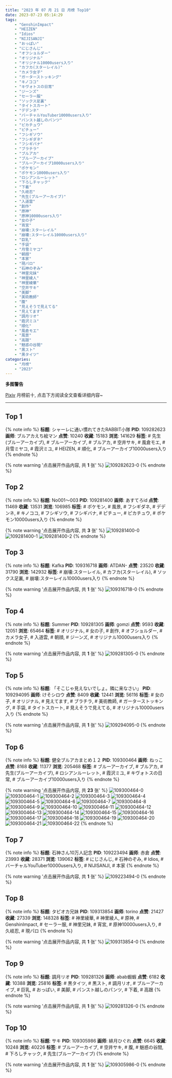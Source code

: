 ```yaml
---
title: "2023 年 07 月 21 日 月榜 Top10"
date: 2023-07-23 05:14:29
tags:
    - "GenshinImpact"
    - "HEIZEN"
    - "Idios"
    - "NIJISANJI"
    - "おっぱい"
    - "にじさんじ"
    - "オフショルダー"
    - "オリジナル"
    - "オリジナル10000users入り"
    - "カフカ(スターレイル)"
    - "カメラ女子"
    - "ガーターストッキング"
    - "キノココ"
    - "キヴォトスの日常"
    - "ジーンズ"
    - "セーラー服"
    - "ソックス足裏"
    - "タイトスカート"
    - "デデンネ"
    - "バーチャルYouTuber10000users入り"
    - "パンスト越しのパンツ"
    - "ピカチュウ"
    - "ピチュー"
    - "フシギソウ"
    - "フシギダネ"
    - "フシギバナ"
    - "ブラチラ"
    - "ブルアカ"
    - "ブルーアーカイブ"
    - "ブルーアーカイブ10000users入り"
    - "ポケモン"
    - "ポケモン10000users入り"
    - "ロシアンルーレット"
    - "下ろしチャック"
    - "下着"
    - "久岐忍"
    - "先生(ブルーアーカイブ)"
    - "入道雲"
    - "創作"
    - "原神"
    - "原神10000users入り"
    - "女の子"
    - "宵宮"
    - "崩壊:スターレイル"
    - "崩壊:スターレイル10000users入り"
    - "巨乳"
    - "手袋"
    - "月雪ミヤコ"
    - "朝顔"
    - "本家"
    - "現パロ"
    - "石神のぞみ"
    - "神里兄妹"
    - "神里綾人"
    - "神里綾華"
    - "空井サキ"
    - "美脚"
    - "美術教師"
    - "腹"
    - "見えそうで見えてる"
    - "見えてます"
    - "調月リオ"
    - "霞沢ミユ"
    - "順化"
    - "風倉モエ"
    - "風景"
    - "高跟"
    - "魅惑の谷間"
    - "黒スト"
    - "黒タイツ"
categories:
    - "月榜"
    - "2023"
---
```


<i class="fa fa-triangle-exclamation"></i>**多图警告**<i class="fa fa-triangle-exclamation"></i>

[Pixiv](https://www.pixiv.net/) 月榜前十, 点击下方阅读全文查看详细内容~

<!-- more -->

---

## Top 1

{% note info %}
**标题**: シャーレに通い慣れてきたRABBIT小隊
**PID**: 109282623 **画师**: ブルアカえち絵マン
**点赞**: 10240 **收藏**: 15183 **浏览**: 141629
**标签**: # 先生(ブルーアーカイブ), # ブルーアーカイブ, # ブルアカ, # 空井サキ, # 風倉モエ, # 月雪ミヤコ, # 霞沢ミユ, # HEIZEN, # 順化, # ブルーアーカイブ10000users入り
{% endnote %}

{% note warning '点击展开作品内容, 共 **1** 张' %}
![109282623-0](https://i.pixiv.re/img-original/img/2023/06/24/00/28/32/109282623_p0.jpg)
{% endnote %}

## Top 2

{% note info %}
**标题**: No001～003
**PID**: 109281400 **画师**: あすてろid
**点赞**: 11469 **收藏**: 13531 **浏览**: 106985
**标签**: # ポケモン, # 風景, # フシギダネ, # デデンネ, # キノココ, # フシギソウ, # フシギバナ, # ピチュー, # ピカチュウ, # ポケモン10000users入り
{% endnote %}

{% note warning '点击展开作品内容, 共 **3** 张' %}
![109281400-0](https://i.pixiv.re/img-original/img/2023/06/24/00/01/02/109281400_p0.jpg)
![109281400-1](https://i.pixiv.re/img-original/img/2023/06/24/00/01/02/109281400_p1.jpg)
![109281400-2](https://i.pixiv.re/img-original/img/2023/06/24/00/01/02/109281400_p2.jpg)
{% endnote %}

## Top 3

{% note info %}
**标题**: Kafka
**PID**: 109316718 **画师**: ATDAN-
**点赞**: 23520 **收藏**: 31790 **浏览**: 142932
**标签**: # 崩壊:スターレイル, # カフカ(スターレイル), # ソックス足裏, # 崩壊:スターレイル10000users入り
{% endnote %}

{% note warning '点击展开作品内容, 共 **1** 张' %}
![109316718-0](https://i.pixiv.re/img-original/img/2023/06/25/14/04/09/109316718_p0.jpg)
{% endnote %}

## Top 4

{% note info %}
**标题**: Summer
**PID**: 109281305 **画师**: gomzi
**点赞**: 9593 **收藏**: 12051 **浏览**: 65464
**标签**: # オリジナル, # 女の子, # 創作, # オフショルダー, # カメラ女子, # 入道雲, # 朝顔, # ジーンズ, # オリジナル10000users入り
{% endnote %}

{% note warning '点击展开作品内容, 共 **1** 张' %}
![109281305-0](https://i.pixiv.re/img-original/img/2023/06/24/00/00/32/109281305_p0.jpg)
{% endnote %}

## Top 5

{% note info %}
**标题**: 「そこじゃ見えないでしょ。隣に来なさい」
**PID**: 109294095 **画师**: けそシロウ
**点赞**: 8409 **收藏**: 12441 **浏览**: 56116
**标签**: # 女の子, # オリジナル, # 見えてます, # ブラチラ, # 美術教師, # ガーターストッキング, # 手袋, # タイトスカート, # 見えそうで見えてる, # オリジナル10000users入り
{% endnote %}

{% note warning '点击展开作品内容, 共 **1** 张' %}
![109294095-0](https://i.pixiv.re/img-original/img/2023/06/24/12/13/51/109294095_p0.jpg)
{% endnote %}

## Top 6

{% note info %}
**标题**: 健全ブルアカまとめ１２
**PID**: 109300464 **画师**: ねっこ
**点赞**: 8168 **收藏**: 11377 **浏览**: 205468
**标签**: # ブルーアーカイブ, # ブルアカ, # 先生(ブルーアーカイブ), # ロシアンルーレット, # 霞沢ミユ, # キヴォトスの日常, # ブルーアーカイブ10000users入り
{% endnote %}

{% note warning '点击展开作品内容, 共 **23** 张' %}
![109300464-0](https://i.pixiv.re/img-original/img/2023/06/24/17/11/00/109300464_p0.png)
![109300464-1](https://i.pixiv.re/img-original/img/2023/06/24/17/11/00/109300464_p1.png)
![109300464-2](https://i.pixiv.re/img-original/img/2023/06/24/17/11/00/109300464_p2.png)
![109300464-3](https://i.pixiv.re/img-original/img/2023/06/24/17/11/00/109300464_p3.png)
![109300464-4](https://i.pixiv.re/img-original/img/2023/06/24/17/11/00/109300464_p4.png)
![109300464-5](https://i.pixiv.re/img-original/img/2023/06/24/17/11/00/109300464_p5.png)
![109300464-6](https://i.pixiv.re/img-original/img/2023/06/24/17/11/00/109300464_p6.png)
![109300464-7](https://i.pixiv.re/img-original/img/2023/06/24/17/11/00/109300464_p7.png)
![109300464-8](https://i.pixiv.re/img-original/img/2023/06/24/17/11/00/109300464_p8.png)
![109300464-9](https://i.pixiv.re/img-original/img/2023/06/24/17/11/00/109300464_p9.png)
![109300464-10](https://i.pixiv.re/img-original/img/2023/06/24/17/11/00/109300464_p10.png)
![109300464-11](https://i.pixiv.re/img-original/img/2023/06/24/17/11/00/109300464_p11.png)
![109300464-12](https://i.pixiv.re/img-original/img/2023/06/24/17/11/00/109300464_p12.png)
![109300464-13](https://i.pixiv.re/img-original/img/2023/06/24/17/11/00/109300464_p13.png)
![109300464-14](https://i.pixiv.re/img-original/img/2023/06/24/17/11/00/109300464_p14.png)
![109300464-15](https://i.pixiv.re/img-original/img/2023/06/24/17/11/00/109300464_p15.png)
![109300464-16](https://i.pixiv.re/img-original/img/2023/06/24/17/11/00/109300464_p16.png)
![109300464-17](https://i.pixiv.re/img-original/img/2023/06/24/17/11/00/109300464_p17.png)
![109300464-18](https://i.pixiv.re/img-original/img/2023/06/24/17/11/00/109300464_p18.png)
![109300464-19](https://i.pixiv.re/img-original/img/2023/06/24/17/11/00/109300464_p19.png)
![109300464-20](https://i.pixiv.re/img-original/img/2023/06/24/17/11/00/109300464_p20.png)
![109300464-21](https://i.pixiv.re/img-original/img/2023/06/24/17/11/00/109300464_p21.png)
![109300464-22](https://i.pixiv.re/img-original/img/2023/06/24/17/11/00/109300464_p22.png)
{% endnote %}

## Top 7

{% note info %}
**标题**: 石神さん10万人記念
**PID**: 109223494 **画师**: 赤倉
**点赞**: 23993 **收藏**: 28371 **浏览**: 139062
**标签**: # にじさんじ, # 石神のぞみ, # Idios, # バーチャルYouTuber10000users入り, # NIJISANJI, # 本家
{% endnote %}

{% note warning '点击展开作品内容, 共 **1** 张' %}
![109223494-0](https://i.pixiv.re/img-original/img/2023/06/22/00/00/02/109223494_p0.png)
{% endnote %}

## Top 8

{% note info %}
**标题**: タピオカ兄妹
**PID**: 109313854 **画师**: torino
**点赞**: 21427 **收藏**: 27339 **浏览**: 148328
**标签**: # 神里綾華, # 神里綾人, # 原神, # GenshinImpact, # セーラー服, # 神里兄妹, # 宵宮, # 原神10000users入り, # 久岐忍, # 現パロ
{% endnote %}

{% note warning '点击展开作品内容, 共 **1** 张' %}
![109313854-0](https://i.pixiv.re/img-original/img/2023/06/25/00/00/25/109313854_p0.jpg)
{% endnote %}

## Top 9

{% note info %}
**标题**: 調月リオ
**PID**: 109281326 **画师**: abab蝦蝦
**点赞**: 6182 **收藏**: 10388 **浏览**: 25816
**标签**: # 黒タイツ, # 黒スト, # 調月リオ, # ブルーアーカイブ, # 巨乳, # おっぱい, # 美脚, # パンスト越しのパンツ, # 下着, # 高跟
{% endnote %}

{% note warning '点击展开作品内容, 共 **1** 张' %}
![109281326-0](https://i.pixiv.re/img-original/img/2023/06/24/00/00/35/109281326_p0.jpg)
{% endnote %}

## Top 10

{% note info %}
**标题**: サキ
**PID**: 109305986 **画师**: 緋月ひぐれ
**点赞**: 6645 **收藏**: 10248 **浏览**: 40226
**标签**: # ブルーアーカイブ, # 空井サキ, # 腹, # 魅惑の谷間, # 下ろしチャック, # 先生(ブルーアーカイブ)
{% endnote %}

{% note warning '点击展开作品内容, 共 **1** 张' %}
![109305986-0](https://i.pixiv.re/img-original/img/2023/06/24/20/21/01/109305986_p0.jpg)
{% endnote %}
